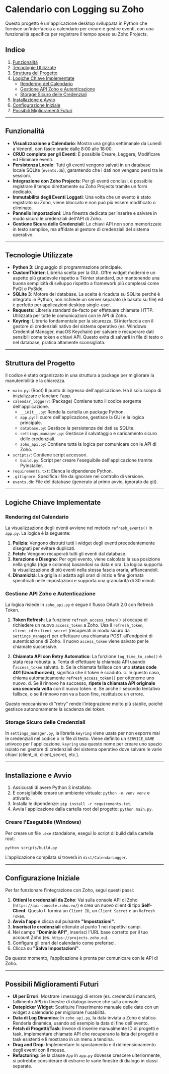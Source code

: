# Calendario con Logging su Zoho

Questo progetto è un'applicazione desktop sviluppata in Python che fornisce un'interfaccia a calendario per creare e gestire eventi, con una funzionalità specifica per registrare il tempo speso su Zoho Projects.

## Indice

1. [Funzionalità](#funzionalità)
2. [Tecnologie Utilizzate](#tecnologie-utilizzate)
3. [Struttura del Progetto](#struttura-del-progetto)
4. [Logiche Chiave Implementate](#logiche-chiave-implementate)
    - [Rendering del Calendario](#rendering-del-calendario)
    - [Gestione API Zoho e Autenticazione](#gestione-api-zoho-e-autenticazione)
    - [Storage Sicuro delle Credenziali](#storage-sicuro-delle-credenziali)
5. [Installazione e Avvio](#installazione-e-avvio)
6. [Configurazione Iniziale](#configurazione-iniziale)
7. [Possibili Miglioramenti Futuri](#possibili-miglioramenti-futuri)

---

## Funzionalità

- **Visualizzazione a Calendario**: Mostra una griglia settimanale da Lunedì a Venerdì, con fasce orarie dalle 8:00 alle 18:00.
- **CRUD completo per gli Eventi**: È possibile Creare, Leggere, Modificare ed Eliminare eventi.
- **Persistenza Locale**: Tutti gli eventi vengono salvati in un database locale SQLite (`events.db`), garantendo che i dati non vengano persi tra le sessioni.
- **Integrazione con Zoho Projects**: Per gli eventi conclusi, è possibile registrare il tempo direttamente su Zoho Projects tramite un form dedicato.
- **Immutabilità degli Eventi Loggati**: Una volta che un evento è stato registrato su Zoho, viene bloccato e non può più essere modificato o eliminato.
- **Pannello Impostazioni**: Una finestra dedicata per inserire e salvare in modo sicuro le credenziali dell'API di Zoho.
- **Gestione Sicura delle Credenziali**: Le chiavi API non sono memorizzate in testo semplice, ma affidate al gestore di credenziali del sistema operativo.

---

## Tecnologie Utilizzate

- **Python 3**: Linguaggio di programmazione principale.
- **CustomTkinter**: Libreria scelta per la GUI. Offre widget moderni e un aspetto più gradevole rispetto a Tkinter standard, pur mantenendo una buona semplicità di sviluppo rispetto a framework più complessi come PyQt o PySide.
- **SQLite 3**: Motore del database. La scelta è ricaduta su SQLite perché è integrato in Python, non richiede un server separato (è basato su file) ed è perfetto per applicazioni desktop single-user.
- **Requests**: Libreria standard de-facto per effettuare chiamate HTTP. Utilizzata per tutte le comunicazioni con le API di Zoho.
- **Keyring**: Libreria fondamentale per la sicurezza. Si interfaccia con il gestore di credenziali nativo del sistema operativo (es. Windows Credential Manager, macOS Keychain) per salvare e recuperare dati sensibili come token e chiavi API. Questo evita di salvarli in file di testo o nel database, pratica altamente sconsigliata.

---

## Struttura del Progetto

Il codice è stato organizzato in una struttura a package per migliorare la manutenibilità e la chiarezza.

- `main.py`: (Root) Il punto di ingresso dell'applicazione. Ha il solo scopo di inizializzare e lanciare l'app.
- `calendar_logger/`: (Package) Contiene tutto il codice sorgente dell'applicazione.
  - `__init__.py`: Rende la cartella un package Python.
  - `app.py`: Il cuore dell'applicazione, gestisce la GUI e la logica principale.
  - `database.py`: Gestisce la persistenza dei dati su SQLite.
  - `settings_manager.py`: Gestisce il salvataggio e caricamento sicuro delle credenziali.
  - `zoho_api.py`: Contiene tutta la logica per comunicare con le API di Zoho.
- `scripts/`: Contiene script accessori.
  - `build.py`: Script per creare l'eseguibile dell'applicazione tramite PyInstaller.
- `requirements.txt`: Elenca le dipendenze Python.
- `.gitignore`: Specifica i file da ignorare nel controllo di versione.
- `events.db`: File del database (generato al primo avvio, ignorato da git).

---

## Logiche Chiave Implementate

### Rendering del Calendario

La visualizzazione degli eventi avviene nel metodo `refresh_events()` in `app.py`. La logica è la seguente:

1. **Pulizia**: Vengono distrutti tutti i widget degli eventi precedentemente disegnati per evitare duplicati.
2. **Fetch**: Vengono recuperati tutti gli eventi dal database.
3. **Iterazione e Disegno**: Per ogni evento, viene calcolata la sua posizione nella griglia (riga e colonna) basandosi su data e ora. La logica supporta la visualizzazione di più eventi nella stessa fascia oraria, affiancandoli.
4. **Dinamicità**: La griglia si adatta agli orari di inizio e fine giornata specificati nelle impostazioni e supporta una granularità di 30 minuti.

### Gestione API Zoho e Autenticazione

La logica risiede in `zoho_api.py` e segue il flusso OAuth 2.0 con Refresh Token.

1. **Token Refresh**: La funzione `refresh_access_token()` si occupa di richiedere un nuovo `access_token` a Zoho. Usa il `refresh_token`, `client_id` e `client_secret` (recuperati in modo sicuro da `settings_manager`) per effettuare una chiamata POST all'endpoint di autenticazione di Zoho. Il nuovo `access_token` viene salvato per le chiamate successive.

2. **Chiamata API con Retry Automatico**: La funzione `log_time_to_zoho()` è stata resa robusta:
    a. Tenta di effettuare la chiamata API usando l'`access_token` salvato.
    b. Se la chiamata fallisce con uno **status code 401 (Unauthorized)**, significa che il token è scaduto.
    c. In questo caso, chiama automaticamente `refresh_access_token()` per ottenerne uno nuovo.
    d. Se il rinnovo ha successo, **ripete la chiamata API originale una seconda volta** con il nuovo token.
    e. Se anche il secondo tentativo fallisce, o se il rinnovo non va a buon fine, restituisce un errore.

Questo meccanismo di "retry" rende l'integrazione molto più stabile, poiché gestisce autonomamente la scadenza dei token.

### Storage Sicuro delle Credenziali

In `settings_manager.py`, la libreria `keyring` viene usata per non esporre mai le credenziali nel codice o in file di testo. Viene definito un `SERVICE_NAME` univoco per l'applicazione. `keyring` usa questo nome per creare uno spazio isolato nel gestore di credenziali del sistema operativo dove salvare le varie chiavi (client_id, client_secret, etc.).

---

## Installazione e Avvio

1. Assicurati di avere Python 3 installato.
2. È consigliabile creare un ambiente virtuale: `python -m venv venv` e attivarlo.
3. Installa le dipendenze: `pip install -r requirements.txt`.
4. Avvia l'applicazione dalla cartella root del progetto: `python main.py`.

### Creare l'Eseguibile (Windows)

Per creare un file `.exe` standalone, esegui lo script di build dalla cartella root:

```bash
python scripts/build.py
```

L'applicazione compilata si troverà in `dist/CalendarLogger`.

---

## Configurazione Iniziale

Per far funzionare l'integrazione con Zoho, segui questi passi:

1. **Ottieni le credenziali da Zoho**: Vai sulla console API di Zoho (`https://api-console.zoho.eu/`) e crea un nuovo client di tipo **Self-Client**. Questo ti fornirà un `Client ID`, un `Client Secret` e un `Refresh Token`.
2. **Avvia l'app** e clicca sul pulsante **"Impostazioni"**.
3. **Inserisci le credenziali** ottenute al punto 1 nei rispettivi campi.
4. Nel campo **"Dominio API"**, inserisci l'URL base corretto per il tuo account Zoho (es. `https://projects.zoho.eu`).
5. Configura gli orari del calendario come preferisci.
6. Clicca su **"Salva Impostazioni"**.

Da questo momento, l'applicazione è pronta per comunicare con le API di Zoho.

---

## Possibili Miglioramenti Futuri

- **UI per Errori**: Mostrare i messaggi di errore (es. credenziali mancanti, fallimento API) in finestre di dialogo invece che sulla console.
- **Datepicker Widget**: Sostituire l'inserimento manuale delle date con un widget a calendario per migliorare l'usabilità.
- **Data di Log Dinamica**: In `zoho_api.py`, la data inviata a Zoho è statica. Renderla dinamica, usando ad esempio la data di fine dell'evento.
- **Fetch di Progetti/Task**: Invece di inserire manualmente ID di progetti e task, implementare chiamate API che recuperano la lista dei progetti e task esistenti e li mostrano in un menu a tendina.
- **Drag and Drop**: Implementare lo spostamento e il ridimensionamento degli eventi con il mouse.
- **Refactoring**: Se la classe `App` in `app.py` dovesse crescere ulteriormente, si potrebbe considerare di estrarre le varie finestre di dialogo in classi separate.
